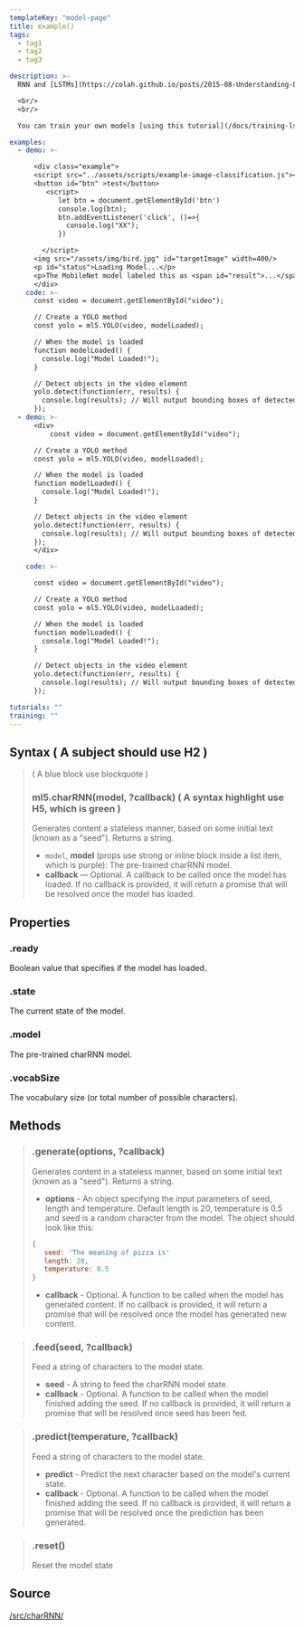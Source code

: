 ```yaml
---
templateKey: "model-page"
title: example()
tags:
  - tag1
  - tag2
  - tag3

description: >-
  RNN and [LSTMs](https://colah.github.io/posts/2015-08-Understanding-LSTMs/) (Long Short Term Memory networks) are a type of Neural Network architecture useful for working with sequential data (like characters in text or the musical notes of a song) where the order of the that sequence matters. This class allows you run a model pre-trained on a body of text to generate new text.

  <br/>
  <br/>

  You can train your own models [using this tutorial](/docs/training-lstm) or use [this set of pre trained models](https://github.com/ml5js/ml5-data-and-training/tree/master/models/lstm).

examples:
  - demo: >-

      <div class="example">
      <script src="../assets/scripts/example-image-classification.js"></script>
      <button id="btn" >test</button>
         <script>
            let btn = document.getElementById('btn')
            console.log(btn);
            btn.addEventListener('click', ()=>{
              console.log("XX");
            })

        </script>
      <img src="/assets/img/bird.jpg" id="targetImage" width=400/>
      <p id="status">Loading Model...</p>
      <p>The MobileNet model labeled this as <span id="result">...</span>, with a confidence of <span id="probability">...</span>.</p>
      </div>
    code: >-
      const video = document.getElementById("video");

      // Create a YOLO method
      const yolo = ml5.YOLO(video, modelLoaded);

      // When the model is loaded
      function modelLoaded() {
        console.log("Model Loaded!");
      }

      // Detect objects in the video element
      yolo.detect(function(err, results) {
        console.log(results); // Will output bounding boxes of detected objects
      });
  - demo: >-
      <div>
          const video = document.getElementById("video");

      // Create a YOLO method
      const yolo = ml5.YOLO(video, modelLoaded);

      // When the model is loaded
      function modelLoaded() {
        console.log("Model Loaded!");
      }

      // Detect objects in the video element
      yolo.detect(function(err, results) {
        console.log(results); // Will output bounding boxes of detected objects
      });
      </div>

    code: >-

      const video = document.getElementById("video");

      // Create a YOLO method
      const yolo = ml5.YOLO(video, modelLoaded);

      // When the model is loaded
      function modelLoaded() {
        console.log("Model Loaded!");
      }

      // Detect objects in the video element
      yolo.detect(function(err, results) {
        console.log(results); // Will output bounding boxes of detected objects
      });

tutorials: ""
training: ""
---
```


## Syntax ( A subject should use H2 )

> ( A blue block use blockquote )
>
> ### ml5.charRNN(**model**, **?callback**) ( A syntax highlight use H5, which is green )
>
> Generates content a stateless manner, based on some initial text (known as a "seed"). Returns a string.
>
> - `model`, **model** (props use strong or inline block inside a list item, which is purple): The pre-trained charRNN model.
> - **callback** — Optional. A callback to be called once the model has loaded. If no callback is provided, it will return a promise that will be resolved once the model has loaded.

## Properties

### .ready

Boolean value that specifies if the model has loaded.

### .state

The current state of the model.

### .model

The pre-trained charRNN model.

### .vocabSize

The vocabulary size (or total number of possible characters).

## Methods

> ### .generate(**options**, **?callback**)
>
> Generates content in a stateless manner, based on some initial text (known as a "seed"). Returns a string.
>
> - **options** - An object specifying the input parameters of seed, length and temperature. Default length is 20, temperature is 0.5 and seed is a random character from the model. The object should look like this:
>
> ```javascript
> {
>    seed: 'The meaning of pizza is'
>    length: 20,
>    temperature: 0.5
> }
> ```
>
> - **callback** - Optional. A function to be called when the model has generated content. If no callback is provided, it will return a promise that will be resolved once the model has generated new content.

> ### .feed(**seed**, **?callback**)
>
> Feed a string of characters to the model state.
>
> - **seed** - A string to feed the charRNN model state.
> - **callback** - Optional. A function to be called when the model finished adding the seed. If no callback is provided, it will return a promise that will be resolved once seed has been fed.

> ### .predict(**temperature**, **?callback**)
>
> Feed a string of characters to the model state.
>
> - **predict** - Predict the next character based on the model's current state.
> - **callback** - Optional. A function to be called when the model finished adding the seed. If no callback is provided, it will return a promise that will be resolved once the prediction has been generated.

> ### .reset()
>
> Reset the model state

## Source

[/src/charRNN/](https://github.com/ml5js/ml5-library/tree/master/src/charRNN)
